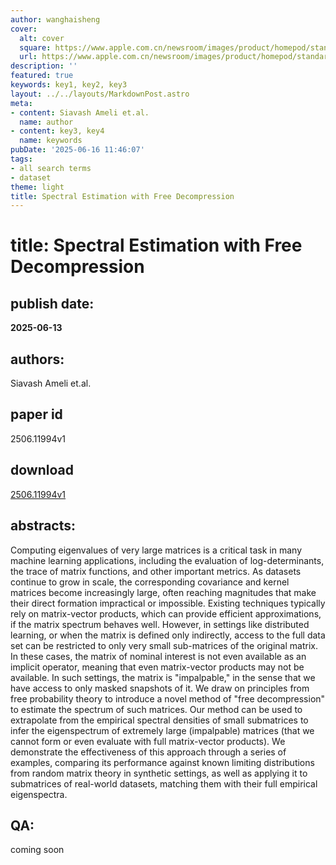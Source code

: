 ```yaml
---
author: wanghaisheng
cover:
  alt: cover
  square: https://www.apple.com.cn/newsroom/images/product/homepod/standard/Apple-HomePod-hero-230118_big.jpg.large_2x.jpg
  url: https://www.apple.com.cn/newsroom/images/product/homepod/standard/Apple-HomePod-hero-230118_big.jpg.large_2x.jpg
description: ''
featured: true
keywords: key1, key2, key3
layout: ../../layouts/MarkdownPost.astro
meta:
- content: Siavash Ameli et.al.
  name: author
- content: key3, key4
  name: keywords
pubDate: '2025-06-16 11:46:07'
tags:
- all search terms
- dataset
theme: light
title: Spectral Estimation with Free Decompression
---
```


# title: Spectral Estimation with Free Decompression 
## publish date: 
**2025-06-13** 
## authors: 
  Siavash Ameli et.al. 
## paper id
2506.11994v1
## download
[2506.11994v1](http://arxiv.org/abs/2506.11994v1)
## abstracts:
Computing eigenvalues of very large matrices is a critical task in many machine learning applications, including the evaluation of log-determinants, the trace of matrix functions, and other important metrics. As datasets continue to grow in scale, the corresponding covariance and kernel matrices become increasingly large, often reaching magnitudes that make their direct formation impractical or impossible. Existing techniques typically rely on matrix-vector products, which can provide efficient approximations, if the matrix spectrum behaves well. However, in settings like distributed learning, or when the matrix is defined only indirectly, access to the full data set can be restricted to only very small sub-matrices of the original matrix. In these cases, the matrix of nominal interest is not even available as an implicit operator, meaning that even matrix-vector products may not be available. In such settings, the matrix is "impalpable," in the sense that we have access to only masked snapshots of it. We draw on principles from free probability theory to introduce a novel method of "free decompression" to estimate the spectrum of such matrices. Our method can be used to extrapolate from the empirical spectral densities of small submatrices to infer the eigenspectrum of extremely large (impalpable) matrices (that we cannot form or even evaluate with full matrix-vector products). We demonstrate the effectiveness of this approach through a series of examples, comparing its performance against known limiting distributions from random matrix theory in synthetic settings, as well as applying it to submatrices of real-world datasets, matching them with their full empirical eigenspectra.
## QA:
coming soon
